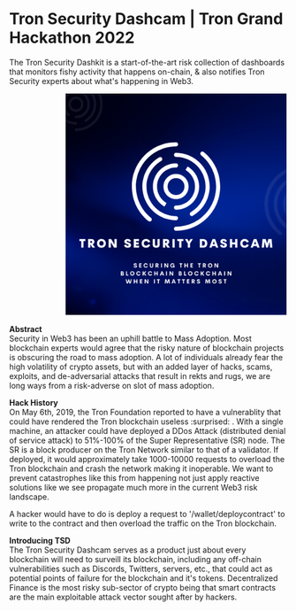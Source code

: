 # Tron Security Dashcam | Tron Grand Hackathon 2022
The Tron Security Dashkit is a start-of-the-art risk collection of dashboards that monitors fishy activity that happens on-chain, &amp; also notifies Tron Security experts about what's happening in Web3.

<!-- image -->
<p align="center">
  <img src="logo.png" alt="" width="400" class="center" style="margin-left: 100px;"/>
</p>

<b> Abstract </b> </br>
Security in Web3 has been an uphill battle to Mass Adoption. Most blockchain experts would agree that the risky nature of blockchain projects is obscuring the road to mass adoption. A lot of individuals already fear the high volatility of crypto assets, but with an added layer of hacks, scams, exploits, and de-adversarial attacks that result in rekts and rugs, we are long ways from a risk-adverse on slot of mass adoption.

<b> Hack History </b> </br>
On May 6th, 2019, the Tron Foundation reported to have a vulnerablity that could have rendered the Tron blockchain useless :surprised: . With a single machine, an attacker could have deployed a DDos Attack (distributed denial of service attack) to 51%-100% of the Super Representative (SR) node. The SR is a block producer on the Tron Network similar to that of a validator. If deployed, it would approximately take 1000-10000 requests to overload the Tron blockchain and crash the network making it inoperable. We want to prevent catastrophes like this from happening not just apply reactive solutions like we see propagate much more in the current Web3 risk landscape. 

A hacker would have to do is deploy a request to '/wallet/deploycontract' to write to the contract and then overload the traffic on the Tron blockchain.

<b> Introducing TSD </b> </br>
The Tron Security Dashcam serves as a product just about every blockchain will need to surveill its blockchain, including any off-chain vulnerabilities such as Discords, Twitters, servers, etc., that could act as potential points of failure for the blockchain and it's tokens. Decentralized Finance is the most risky sub-sector of crypto being that smart contracts are the main exploitable attack vector sought after by hackers. 
